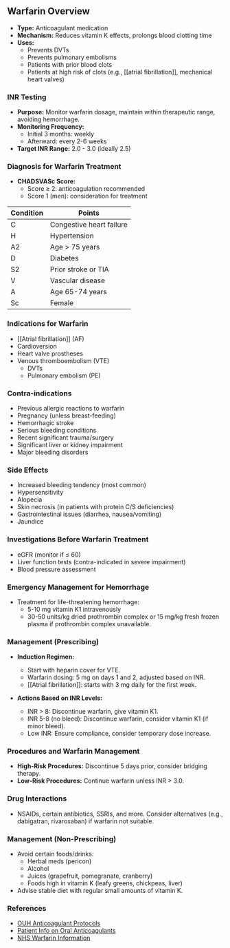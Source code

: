 Warfarin Overview
------------------
- **Type:** Anticoagulant medication 
- **Mechanism:** Reduces vitamin K effects, prolongs blood clotting time
- **Uses:**
  - Prevents DVTs
  - Prevents pulmonary embolisms
  - Patients with prior blood clots
  - Patients at high risk of clots (e.g., [[atrial fibrillation]], mechanical heart valves)

### INR Testing
- **Purpose:** Monitor warfarin dosage, maintain within therapeutic range, avoiding hemorrhage.
- **Monitoring Frequency:**
  - Initial 3 months: weekly
  - Afterward: every 2-6 weeks
- **Target INR Range:** 2.0 - 3.0 (ideally 2.5)

### Diagnosis for Warfarin Treatment
- **CHADSVASc Score:**
  - Score ≥ 2: anticoagulation recommended
  - Score 1 (men): consideration for treatment

| Condition | Points  
---|---
C | Congestive heart failure | 1  
H | Hypertension | 1  
A2 | Age > 75 years | 2  
D | Diabetes | 1  
S2 | Prior stroke or TIA | 2  
V | Vascular disease | 1  
A | Age 65-74 years | 1  
Sc | Female | 1  

### Indications for Warfarin
- [[Atrial fibrillation]] (AF)
- Cardioversion
- Heart valve prostheses
- Venous thromboembolism (VTE)
  - DVTs
  - Pulmonary embolism (PE)

### Contra-indications
- Previous allergic reactions to warfarin
- Pregnancy (unless breast-feeding)
- Hemorrhagic stroke
- Serious bleeding conditions
- Recent significant trauma/surgery
- Significant liver or kidney impairment
- Major bleeding disorders

### Side Effects
- Increased bleeding tendency (most common)
- Hypersensitivity
- Alopecia
- Skin necrosis (in patients with protein C/S deficiencies)
- Gastrointestinal issues (diarrhea, nausea/vomiting)
- Jaundice

### Investigations Before Warfarin Treatment
- eGFR (monitor if ≤ 60)
- Liver function tests (contra-indicated in severe impairment)
- Blood pressure assessment

### Emergency Management for Hemorrhage
- Treatment for life-threatening hemorrhage: 
  - 5-10 mg vitamin K1 intravenously
  - 30-50 units/kg dried prothrombin complex or 15 mg/kg fresh frozen plasma if prothrombin complex unavailable.

### Management (Prescribing)
- **Induction Regimen:**
  - Start with heparin cover for VTE.
  - Warfarin dosing: 5 mg on days 1 and 2, adjusted based on INR.
  - [[Atrial fibrillation]]: starts with 3 mg daily for the first week.
  
- **Actions Based on INR Levels:**
  - INR > 8: Discontinue warfarin, give vitamin K1.
  - INR 5-8 (no bleed): Discontinue warfarin, consider vitamin K1 (if minor bleed).
  - Low INR: Ensure compliance, consider temporary dose increase.

### Procedures and Warfarin Management
- **High-Risk Procedures:** Discontinue 5 days prior, consider bridging therapy.
- **Low-Risk Procedures:** Continue warfarin unless INR > 3.0.

### Drug Interactions
- NSAIDs, certain antibiotics, SSRIs, and more. Consider alternatives (e.g., dabigatran, rivaroxaban) if warfarin not suitable.

### Management (Non-Prescribing)
- Avoid certain foods/drinks: 
  - Herbal meds (pericon)
  - Alcohol
  - Juices (grapefruit, pomegranate, cranberry)
  - Foods high in vitamin K (leafy greens, chickpeas, liver)
- Advise stable diet with regular small amounts of vitamin K.

### References
- [OUH Anticoagulant Protocols](https://www.ouh.nhs.uk/services/referrals/specialist-medicine/documents/anticoagulant-protocols.pdf)
- [Patient Info on Oral Anticoagulants](https://patient.info/doctor/oral-anticoagulants#nav-1)
- [NHS Warfarin Information](https://www.nhs.uk/medicines/warfarin/)